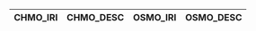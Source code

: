 | CHMO_IRI   | CHMO_DESC   | OSMO_IRI   | OSMO_DESC   |
|------------|-------------|------------|-------------|